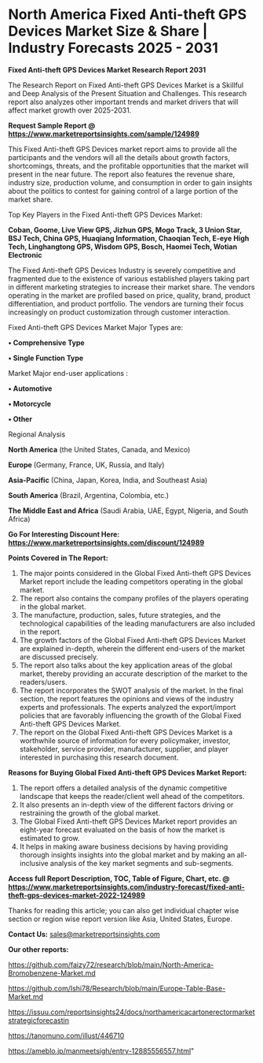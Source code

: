 # North America Fixed Anti-theft GPS Devices Market Size & Share | Industry Forecasts 2025 - 2031

<strong>Fixed Anti-theft GPS Devices Market Research Report 2031</strong>

The Research Report on Fixed Anti-theft GPS Devices Market is a Skillful and Deep Analysis of the Present Situation and Challenges. This research report also analyzes other important trends and market drivers that will affect market growth over 2025-2031.

<strong>Request Sample Report @ <a href=https://www.marketreportsinsights.com/sample/124989>https://www.marketreportsinsights.com/sample/124989</a></strong>

This Fixed Anti-theft GPS Devices market report aims to provide all the participants and the vendors will all the details about growth factors, shortcomings, threats, and the profitable opportunities that the market will present in the near future. The report also features the revenue share, industry size, production volume, and consumption in order to gain insights about the politics to contest for gaining control of a large portion of the market share.

Top Key Players in the Fixed Anti-theft GPS Devices Market:

<strong>Coban, Goome, Live View GPS, Jizhun GPS, Mogo Track, 3 Union Star, BSJ Tech, China GPS, Huaqiang Information, Chaoqian Tech, E-eye High Tech, Linghangtong GPS, Wisdom GPS, Bosch, Haomei Tech, Wotian Electronic</strong>

The Fixed Anti-theft GPS Devices Industry is severely competitive and fragmented due to the existence of various established players taking part in different marketing strategies to increase their market share. The vendors operating in the market are profiled based on price, quality, brand, product differentiation, and product portfolio. The vendors are turning their focus increasingly on product customization through customer interaction.

Fixed Anti-theft GPS Devices Market Major Types are:

<strong>• Comprehensive Type

• Single Function Type</strong>

Market Major end-user applications :

<strong>• Automotive

• Motorcycle

• Other</strong>

Regional Analysis

</u><strong><b>North America</b></strong> (the United States, Canada, and Mexico)

<strong><b>Europe </b></strong>(Germany, France, UK, Russia, and Italy)

<strong><b>Asia-Pacific</b></strong> (China, Japan, Korea, India, and Southeast Asia)

<strong><b>South America</b></strong> (Brazil, Argentina, Colombia, etc.)

<strong><b>The Middle East and Africa</b></strong> (Saudi Arabia, UAE, Egypt, Nigeria, and South Africa)

<strong>Go For Interesting Discount Here: <a href=https://www.marketreportsinsights.com/discount/124989>https://www.marketreportsinsights.com/discount/124989</a></strong>

<strong>Points Covered in The Report:</strong>
<ol>
  <li>The major points considered in the Global Fixed Anti-theft GPS Devices Market report include the leading competitors operating in the global market.</li>
  <li>The report also contains the company profiles of the players operating in the global market.</li>
  <li>The manufacture, production, sales, future strategies, and the technological capabilities of the leading manufacturers are also included in the report.</li>
  <li>The growth factors of the Global Fixed Anti-theft GPS Devices Market are explained in-depth, wherein the different end-users of the market are discussed precisely.</li>
  <li>The report also talks about the key application areas of the global market, thereby providing an accurate description of the market to the readers/users.</li>
  <li>The report incorporates the SWOT analysis of the market. In the final section, the report features the opinions and views of the industry experts and professionals. The experts analyzed the export/import policies that are favorably influencing the growth of the Global Fixed Anti-theft GPS Devices Market.</li>
  <li>The report on the Global Fixed Anti-theft GPS Devices Market is a worthwhile source of information for every policymaker, investor, stakeholder, service provider, manufacturer, supplier, and player interested in purchasing this research document.</li>
</ol>
<strong>Reasons for Buying Global Fixed Anti-theft GPS Devices Market Report:</strong>

<ol>
  <li>The report offers a detailed analysis of the dynamic competitive landscape that keeps the reader/client well ahead of the competitors.</li>
  <li>It also presents an in-depth view of the different factors driving or restraining the growth of the global market.</li>
  <li>The Global Fixed Anti-theft GPS Devices Market report provides an eight-year forecast evaluated on the basis of how the market is estimated to grow.</li>
  <li>It helps in making aware business decisions by having providing thorough insights insights into the global market and by making an all-inclusive analysis of the key market segments and sub-segments.</li>
</ol>
<strong>Access full Report Description, TOC, Table of Figure, Chart, etc. @ <a href=https://www.marketreportsinsights.com/industry-forecast/fixed-anti-theft-gps-devices-market-2022-124989>https://www.marketreportsinsights.com/industry-forecast/fixed-anti-theft-gps-devices-market-2022-124989</a></strong>


Thanks for reading this article; you can also get individual chapter wise section or region wise report version like Asia, United States, Europe.

<strong>Contact Us:</strong>
sales@marketreportsinsights.com

<strong>Our other reports:</strong>

<a href=https://github.com/faizy72/research/blob/main/North-America-Bromobenzene-Market.md>https://github.com/faizy72/research/blob/main/North-America-Bromobenzene-Market.md</a>

<a href=https://github.com/Ishi78/Research/blob/main/Europe-Table-Base-Market.md>https://github.com/Ishi78/Research/blob/main/Europe-Table-Base-Market.md</a>

<a href=https://issuu.com/reportsinsights24/docs/northamericacartonerectormarketstrategicforecastin>https://issuu.com/reportsinsights24/docs/northamericacartonerectormarketstrategicforecastin</a>

<a href=https://tanomuno.com/illust/446710>https://tanomuno.com/illust/446710</a>

<a href=https://ameblo.jp/manmeetsigh/entry-12885556557.html>https://ameblo.jp/manmeetsigh/entry-12885556557.html</a>"
